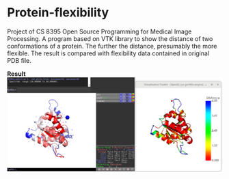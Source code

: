 # Protein-flexibility
Project of CS 8395 Open Source Programming for Medical Image Processing. A program based on VTK library to show the distance of two conformations of a protein. The further the distance, presumably the more flexible. The result is compared with flexibility data contained in original PDB file. 

**Result**
![Result](https://github.com/LanceKnight/Protein-flexibility/blob/master/result.png "Comparison between flexibility shown in Pymol and in my program")
